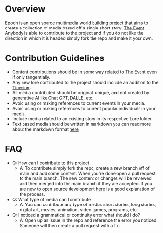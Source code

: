# Overview

Epoch is an open source multimedia world building project that aims to create a collection of media based off a single short story: [The Event](./Lore/The_Event/The_Event.md). Anybody is able to contribute to the project and if you do not like the direction in which it is headed simply fork the repo and make it your own.

# Contribution Guidelines

- Content contributions should be in some way related to [The Event](./Lore/The_Event/The_Event.md) even if only tangentially.
- Any new lore contributed to the project should include an addition to the [Timeline](./Lore/Timeline/Timeline.md).
- All media contributed should be original, unique, and not created by generative AI like Chat GPT, DALLE, etc.
- Avoid using or making references to current events in your media.
- Avoid using or making references to current popular individuals in your media.
- Include media related to an existing story in its respective Lore folder.
- Text based media should be written in markdown you can read more about the markdown format [here](https://docs.github.com/en/get-started/writing-on-github/getting-started-with-writing-and-formatting-on-github/basic-writing-and-formatting-syntax)


# FAQ
- Q: How can I contribute to this project
    - A: To contribute simply fork the repo, create a new branch off of main and add some content. When you're done open a pull request to the main branch. The new content or changes will be reviewed and then merged into the main branch if they are accepted. If you are new to open source development [here](https://opensource.guide/how-to-contribute/#opening-a-pull-request) is a good explanation of the process. 
- Q: What type of media can I contribute
    - A: You can contribute any type of media: short stories, long stories, digital art, movies, animation, video games, programs, etc.
- Q: I noticed a grammatical or continuity error what should I do?
    - A: Open up an issue in the repo and reference the error you noticed. Someone will then create a pull request with a fix.

